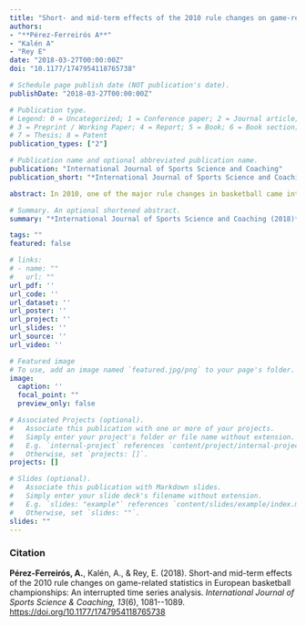 ```yaml
---
title: "Short- and mid-term effects of the 2010 rule changes on game-related statistics in European basketball championships: An interrupted time series analysis"
authors:
- "**Pérez-Ferreirós A**"
- "Kalén A"
- "Rey E"
date: "2018-03-27T00:00:00Z"
doi: "10.1177/1747954118765738"

# Schedule page publish date (NOT publication's date).
publishDate: "2018-03-27T00:00:00Z"

# Publication type.
# Legend: 0 = Uncategorized; 1 = Conference paper; 2 = Journal article;
# 3 = Preprint / Working Paper; 4 = Report; 5 = Book; 6 = Book section;
# 7 = Thesis; 8 = Patent
publication_types: ["2"]

# Publication name and optional abbreviated publication name.
publication: "International Journal of Sports Science and Coaching"
publication_short: "*International Journal of Sports Science and Coaching*"

abstract: In 2010, one of the major rule changes in basketball came into effect. Including an extension of the 3-point line from 6.25 m to 6.75 m, changed shape of the 3-s area, the addition of no-charge semicircles, and modifications of the shot-clock. This study aimed to analyse if the rule modifications influenced the game-related statistics, both short- and mid-term using interrupted time series analysis, and if the rule changes had the same influence on different age groups and genders. The sample was composed by 5296 games from the European championships 2005–2016 for men and women in both senior and youth competitions. The standard game-related statistics were analysed. The game pace has increased or ceased to decrease after the rule modifications. The development towards a higher proportion of field goals being 3-pointers has continued, although the proportion was lowered directly after the rule modifications. The women senior seems to be the category where the rule modifications had the most effect on the continuous development. No general pattern of differences in effects between categories was found.

# Summary. An optional shortened abstract.
summary: "*International Journal of Sports Science and Coaching (2018)*"

tags: ""
featured: false

# links:
# - name: ""
#   url: ""
url_pdf: ''
url_code: ''
url_dataset: ''
url_poster: ''
url_project: ''
url_slides: ''
url_source: ''
url_video: ''

# Featured image
# To use, add an image named `featured.jpg/png` to your page's folder. 
image:
  caption: ''
  focal_point: ""
  preview_only: false

# Associated Projects (optional).
#   Associate this publication with one or more of your projects.
#   Simply enter your project's folder or file name without extension.
#   E.g. `internal-project` references `content/project/internal-project/index.md`.
#   Otherwise, set `projects: []`.
projects: []

# Slides (optional).
#   Associate this publication with Markdown slides.
#   Simply enter your slide deck's filename without extension.
#   E.g. `slides: "example"` references `content/slides/example/index.md`.
#   Otherwise, set `slides: ""`.
slides: ""
---
```


### Citation
**Pérez-Ferreirós, A.**, Kalén, A., & Rey, E. (2018). Short-and mid-term effects of the 2010 rule changes on game-related statistics in European basketball championships: An interrupted time series analysis. *International Journal of Sports Science & Coaching, 13*(6), 1081--1089. https://doi.org/10.1177/1747954118765738